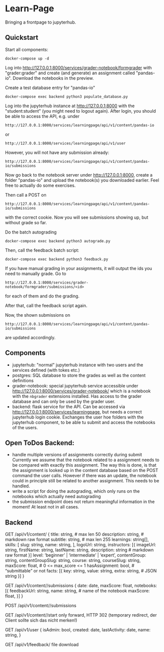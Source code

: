 # Learn-Page

Bringing a frontpage to jupyterhub.

## Quickstart

Start all components:

    docker-compose up -d

Log into http://127.0.0.1:8000/services/grader-notebook/formgrader with "grader:grader" and create (and generate) an assignment
called "pandas-io".
Download the notebooks in the preview.

Create a test database entry for "pandas-io"

    docker-compose exec backend python3 populate_database.py

Log into the jupyterhub instance at http://127.0.0.1:8000 with the "student:student"
(you might need to logout again).
After login, you should be able to access the API, e.g. under

    http://127.0.0.1:8000/services/learningpage/api/v1/content/pandas-io

or

    http://127.0.0.1:8000/services/learningpage/api/v1/user

However, you will not have any submission already:

    http://127.0.0.1:8000/services/learningpage/api/v1/content/pandas-io/submissions

Now go back to the notebook server under http://127.0.0.1:8000, create a folder "pandas-io" and
upload the notebook(s) you downloaded earlier.
Feel free to actually do some exercises.

Then call a POST on

    http://127.0.0.1:8000/services/learningpage/api/v1/content/pandas-io/submissions

with the correct cookie.
Now you will see submissions showing up, but without grade so far.

Do the batch autograding

    docker-compose exec backend python3 autograde.py

Then, call the feedback batch script:

    docker-compose exec backend python3 feedback.py

If you have manual grading in your assignments, it will output the ids you need to manually grade.
Go to

    http://127.0.0.1:8000/services/grader-notebook/formgrader/submissions/<id>

for each of them and do the grading.

After that, call the feedback script again.

Now, the shown submissions on

    http://127.0.0.1:8000/services/learningpage/api/v1/content/pandas-io/submissions

are updated accordingly.

## Components

* jupyterhub: "normal" jupyterhub instance with two users and the services defined (with tokes etc.)
* postgres: SQL database to store the grades as well as the content definitions
* grader-notebook: special jupyterhub service accessible under http://127.0.0.1:8000/services/grader-notebook/ which is a notebook
  with the `nbgrader` extensions installed. Has access to the grader database and can only be used by the grader user.
* backend: flask service for the API. Can be accessed via http://127.0.0.1:8000/services/learningpage, but needs a
  correct jupyterhub login cookie. Exchanges the user hoe folders with the jupyterhub component,
  to be able tu submit and access the notebooks of the users.

## Open ToDos Backend:
* handle multiple versions of assignments correctly during submit
  Currently we assume that the notebook related to a assignment needs to be compared with exactly this
  assignment. The way this is done, is that the assignment is looked up in the content database
  based on the POST command the user calls.
  However if there was an update, the notebook could in principle still be related to another assignment.
  This needs to be handled.
* write a script for doing the autograding, which only runs on the notebooks which actually need autograding
* the submission endpoint does not return meaningful information in the moment!
  At least not in all cases.

## Backend

GET /api/v1/content/<ID>
{
    title: string,        # max len 50
    description: string,  # markdown raw format
    subtitle: string,     # max len 255
    learnings: string[],
    skills: [
        slug: string,
        name: string,
    ],
    logoUrl: string,
    instructors: [{
            imageUrl: string,
            firstName: string,
            lastName: string,
            description: string  # markdown raw format
    }]
    level: ‘beginner’ | ‘intermediate’ | ‘expert’,
    contentGroup: string,
    contentGroupSlug: string,
    course: string,
    courseSlug: string,
    maxScore: float,  # 0 <= max_score <= 1
    hasAssignment: bool, # “submittable” or not
    facts: [{
        key: string,
        value: string,
        extra: string,   # JSON string
    }]
}


GET /api/v1/content/<ID>/submissions
{
    date: date,
    maxScore: float,
    notebooks: [{
        feedbackUrl: string,
        name: string, # name of the notebook
        maxScore: float,
    }]
}


POST /api/v1/content/<ID>/submissions

GET /api/v1/content/<ID>/start
	only forward, HTTP 302 (temporary redirect, der Client sollte sich das nicht merken!)

GET /api/v1/user
{
    isAdmin: bool,
    created: date,
    lastActivity: date,
    name: string,
}


GET /api/v1/feedback/<ID>
	file download

